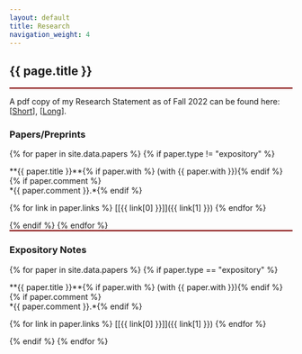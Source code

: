 ```yaml
---
layout: default
title: Research
navigation_weight: 4
---
```


<div style="border-bottom: 2px  solid #800000;">

## {{ page.title }}

</div>

A pdf copy of my Research Statement as of Fall 2022 can be found here: [[Short](Research_Statement.pdf)], [[Long](Research_Statement_long.pdf)].

<div style="border-bottom: 2px  solid #800000;">

### Papers/Preprints

{% for paper in site.data.papers %}
{% if paper.type != "expository" %}
<div class="papers">
**{{ paper.title }}**{% if paper.with %} (with {{ paper.with }}){% endif %}{% if paper.comment %}<br/> *{{ paper.comment }}.*{% endif %}

{% for link in paper.links %} [\[{{ link[0] }}\]]({{ link[1] }}) {% endfor %}
</div>
{% endif %}
{% endfor %}

</div>


### Expository Notes

{% for paper in site.data.papers %}
{% if paper.type == "expository" %}
<div class="papers">
**{{ paper.title }}**{% if paper.with %} (with {{ paper.with }}){% endif %}{% if paper.comment %}<br/> *{{ paper.comment }}.*{% endif %}

{% for link in paper.links %} [\[{{ link[0] }}\]]({{ link[1] }}) {% endfor %}
</div>
{% endif %}
{% endfor %}

<p></p>